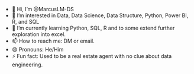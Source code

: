- 👋 Hi, I’m @MarcusLM-DS
- 👀 I’m interested in Data, Data Science, Data Structure, Python, Power BI, R, and SQL
- 🌱 I’m currently learning Python, SQL, R and to some extend further exploration into excel.
- 📫 How to reach me: DM or email.
- 😄 Pronouns: He/Him
- ⚡ Fun fact: Used to be a real estate agent with no clue about data engineering. 

<!---
MarcusLM-DS/MarcusLM-DS is a ✨ special ✨ repository because its `README.md` (this file) appears on your GitHub profile.
You can click the Preview link to take a look at your changes.
--->
